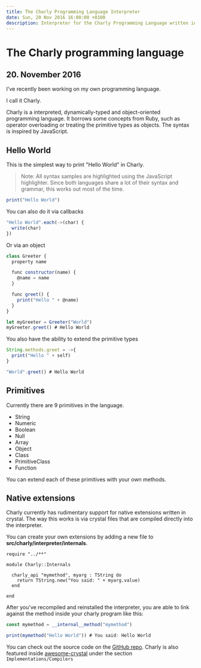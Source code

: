 ```yaml
---
title: The Charly Programming Language Interpreter
date: Sun, 20 Nov 2016 16:00:00 +0100
description: Interpreter for the Charly Programming Language written in Crystal
---
```


# The Charly programming language
## 20. November 2016

I've recently been working on my own programming language.

I call it Charly.

Charly is a interpreted, dynamically-typed and object-oriented programming language.
It borrows some concepts from Ruby, such as operator overloading or treating the primitive types as objects.
The syntax is inspired by JavaScript.

## Hello World
This is the simplest way to print "Hello World" in Charly.

> Note: All syntax samples are highlighted using the JavaScript highlighter.
Since both languages share a lot of their syntax and grammar, this works out most of the time.

```javascript
print("Hello World")
```

You can also do it via callbacks

```javascript
"Hello World".each(->(char) {
  write(char)
})
```

Or via an object

```javascript
class Greeter {
  property name

  func constructor(name) {
    @name = name
  }

  func greet() {
    print("Hello " + @name)
  }
}

let myGreeter = Greeter("World")
myGreeter.greet() # Hello World
```

You also have the ability to extend the primitive types

```javascript
String.methods.greet = ->{
  print("Hello " + self)
}

"World".greet() # Hello World
```

## Primitives

Currently there are 9 primitives in the language.

- String
- Numeric
- Boolean
- Null
- Array
- Object
- Class
- PrimitiveClass
- Function

You can extend each of these primitives with your own methods.

## Native extensions

Charly currently has rudimentary support for native extensions written in crystal.
The way this works is via crystal files that are compiled directly into the interpreter.

You can create your own extensions by adding a new file to __src/charly/interpreter/internals__.

```crystal
require "../**"

module Charly::Internals

  charly_api "mymethod", myarg : TString do
    return TString.new("You said: " + myarg.value)
  end

end
```

After you've recompiled and reinstalled the interpreter, you are able to link against the method inside your charly program like this:

```javascript
const mymethod = __internal__method("mymethod")

print(mymethod("Hello World")) # You said: Hello World
```

You can check out the source code on the [GitHub repo](https://github.com/charly-lang).
Charly is also featured inside [awesome-crystal](http://awesome-crystal.com/#awesome-crystal-implementationscompilers) under the section `Implementations/Compilers`
